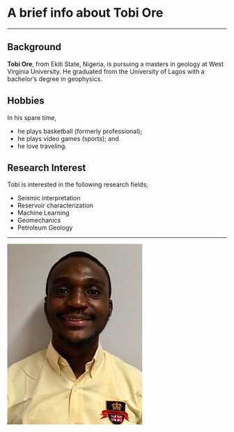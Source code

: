 # A brief info about Tobi Ore
------------------------------  
## Background
__Tobi Ore__, from Ekiti State, Nigeria, is pursuing a masters in geology at West Virginia University. He graduated from the University of Lagos with a bachelor’s degree in geophysics. 

## Hobbies
In his spare time, 
   * he plays basketball (formerly professional); 
   * he plays video games (sports); and 
   * he love traveling. 

## Research Interest
Tobi is interested in the following research fields;
  * Seismic interpretation
  * Reservoir characterization
  * Machine Learning
  * Geomechanics
  * Petroleum Geology
---------------------------
![Tobi_Ore](./images/Tobi_Ore.jpg)
